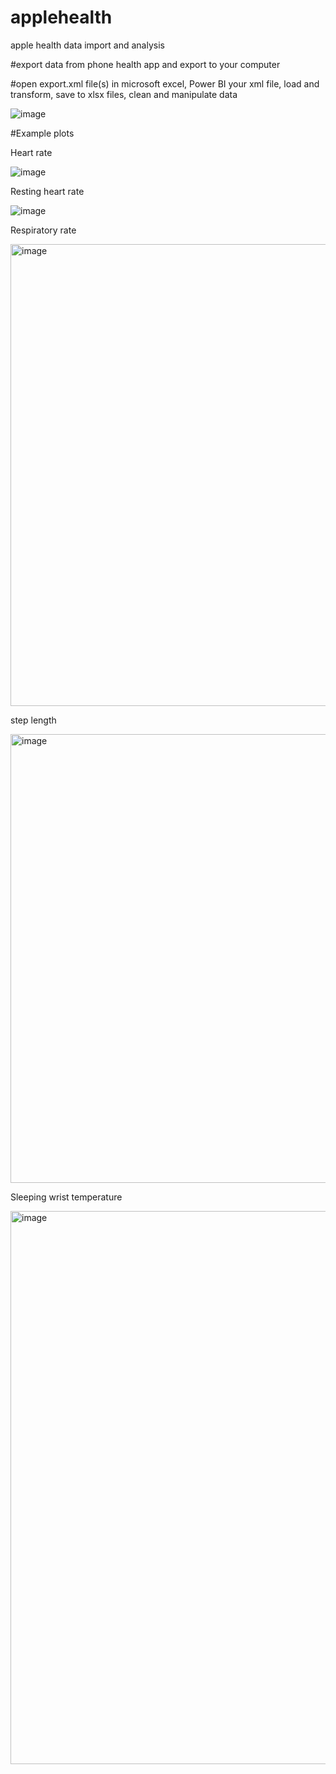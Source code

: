 # applehealth
apple health data import and analysis

#export data from phone health app and export to your computer

#open export.xml file(s) in microsoft excel, Power BI your xml file, load and transform, save to xlsx files, clean and manipulate data

![image](https://github.com/jtb21091/applehealth/assets/60986161/331584bd-d8cd-467b-81d7-166339d85094)

#Example plots

Heart rate

![image](https://github.com/jtb21091/applehealth/assets/60986161/4333c523-cf64-4480-b58c-940b93bfca72)

Resting heart rate

![image](https://github.com/jtb21091/applehealth/assets/60986161/b652a60c-eb99-4179-aa25-42a940c6788f)

Respiratory  rate

<img width="739" alt="image" src="https://github.com/jtb21091/applehealth/assets/60986161/280b4465-d5d1-43ea-8192-32318c631ae5">

step length

<img width="718" alt="image" src="https://github.com/jtb21091/applehealth/assets/60986161/01ed34ea-64c0-4108-a125-826a08e6a2ef">

Sleeping wrist temperature

<img width="885" alt="image" src="https://github.com/jtb21091/applehealth/assets/60986161/f381cc5c-d194-42da-8ccd-25783450a0b5">
